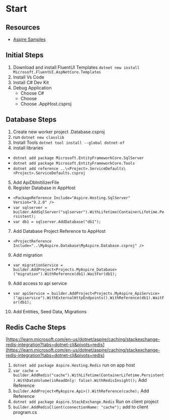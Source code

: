 # Start

## Resources
- [Aspire Samples](https://github.com/dotnet/aspire-samples.git)


## Initial Steps 
1. Download and install FluentUI Templates
```dotnet new install Microsoft.FluentUI.AspNetCore.Templates```
2. Install Vs Code
3. Install C# Dev Kit
4. Debug Application
    - Choose C# 
    - Choose <ProjectName> 
    - Choose <ProjectName>.AppHost.csproj


## Database Steps 
1. Create new worker project <ProjectName>.Database.csproj
2. run ```dotnet new classlib```
3. Install Tools
```dotnet tool install --global dotnet-ef```
4. install libraries
- ```dotnet add package Microsoft.EntityFrameworkCore.SqlServer```
- ```dotnet add package Microsoft.EntityFrameworkCore.Tools```
- ```dotnet add reference ..\<Project>.ServiceDefaults\<Project>.ServiceDefaults.csproj```
5. Add ApiDbInitilizerFile
6. Register Database in AppHost
- ```<PackageReference Include="Aspire.Hosting.SqlServer" Version="9.2.0" />```
- ```var sqlserver = builder.AddSqlServer("sqlserver").WithLifetime(ContainerLifetime.Persistent);```
- ```var db1 = sqlserver.AddDatabase("db1");```
7. Add Database Project Reference to AppHost
- ```<ProjectReference Include="..\MyAspire.Database\MyAspire.Database.csproj" /> ```
9. Add migration 
- ```var migrationService = builder.AddProject<Projects.MyAspire_Database>("migration").WithReference(db1).WaitFor(db1);```
9. Add access to api service
- ```var apiService = builder.AddProject<Projects.MyAspire_ApiService>("apiservice").WithExternalHttpEndpoints().WithReference(db1).WaitFor(db1);  ```
10. Add Entities, Seed Data, Migrations


## Redis Cache Steps
[https://learn.microsoft.com/en-us/dotnet/aspire/caching/stackexchange-redis-integration?tabs=dotnet-cli&pivots=redis](https://learn.microsoft.com/en-us/dotnet/aspire/caching/stackexchange-redis-integration?tabs=dotnet-cli&pivots=redis)

1. ```dotnet add package Aspire.Hosting.Redis``` run on app host
2. ```var cache = builder.AddRedis("cache").WithLifetime(ContainerLifetime.Persistent).WithDataVolume(isReadOnly: false).WithRedisInsight();``` Add Reference 
3. ```builder.AddProject<MyAspire.Api>().WithReference(cache);``` Add Reference
4. ```dotnet add package Aspire.StackExchange.Redis``` Run on client project
5. ```builder.AddRedisClient(connectionName: "cache");``` add to client program.cs

